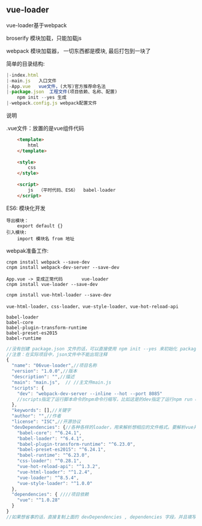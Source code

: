 ## vue-loader

vue-loader基于webpack

broserify  模块加载，只能加载js

webpack   模块加载器， 一切东西都是模块, 最后打包到一块了

简单的目录结构:

```javascript
|-index.html
|-main.js	入口文件
|-App.vue	vue文件，(大写)官方推荐命名法
|-package.json	工程文件(项目依赖、名称、配置)
	npm init --yes 生成
|-webpack.config.js	webpack配置文件
```
说明

.vue文件：放置的是vue组件代码


```html
	<template>
		html
	</template>
	
	<style>
		css
	</style>
	
	<script>
		js	（平时代码、ES6）	babel-loader
	</script>
```
ES6: 模块化开发

	导出模块：
		export default {}
	引入模块:
		import 模块名 from 地址
webpak准备工作:

	cnpm install webpack --save-dev
	cnpm install webpack-dev-server --save-dev
	
	App.vue	-> 变成正常代码		vue-loader
	cnpm install vue-loader --save-dev
	
	cnpm install vue-html-loader --save-dev
	
	vue-html-loader、css-loader、vue-style-loader、vue-hot-reload-api
	
	babel-loader
	babel-core
	babel-plugin-transform-runtime
	babel-preset-es2015
	babel-runtime

```javascript
//没有创建 package.json 文件的话，可以直接使用 npm init --yes 来初始化 package.json 文件的配置。
//注意：在实际项目中，json文件中不能出现注释
{
  "name": "06vue-loader",//项目名称
  "version": "1.0.0",//版本
  "description": "",//描述
  "main": "main.js",  // //主文件main.js
  "scripts": {
    "dev": "webpack-dev-server --inline --hot --port 8085"
    //scripts指定了运行脚本命令的npm命令行缩写，比如这是的dev指定了运行npm run dev时，所要执行的命令。
  },
  "keywords": [],//关键字
  "author": "",//作者
  "license": "ISC",//开源协议
  "devDependencies": {//各种各样的loader，用来解析想相应的文件格式。要解析vue并且完成相应的功能，这些基本都是必须的。
    "babel-core": "^6.24.1",
    "babel-loader": "^6.4.1",
    "babel-plugin-transform-runtime": "^6.23.0",
    "babel-preset-es2015": "^6.24.1",
    "babel-runtime": "^6.23.0",
    "css-loader": "^0.28.1",
    "vue-hot-reload-api": "^1.3.2",
    "vue-html-loader": "^1.2.4",
    "vue-loader": "^8.5.4",
    "vue-style-loader": "^1.0.0"
  },
  "dependencies": { ////项目依赖
    "vue": "^1.0.28"
  }
}
//如果想省事的话，直接复制上面的 devDependencies , dependencies 字段，并且填写到 package.json 文件中。然后运行 npm install 就会自动安装所有的模块以及依赖。
```








